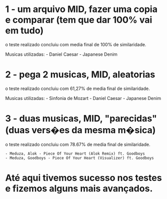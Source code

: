 # 1 - um arquivo MID, fazer uma copia e comparar (tem que dar 100% vai em tudo)

o teste realizado concluiu com media final de 100% de similaridade.

Musicas utilizadas:
    - Daniel Caesar - Japanese Denim

# 2 - pega 2 musicas, MID, aleatorias

o teste realizado concluiu com 61,27% de media final de similaridade.

Musicas utilizadas:
    - Sinfonia de Mozart
    - Daniel Caesar - Japanese Denim

# 3 - duas musicas, MID, "parecidas" (duas vers�es da mesma m�sica)

o teste realizado concluiu com 78.67% de media final de similaridade.

    - Meduza, Alok - Piece Of Your Heart (Alok Remix) ft. Goodboys
    - Meduza, Goodboys - Piece Of Your Heart (Visualizer) ft. Goodboys

# Até aqui tivemos sucesso nos testes e fizemos alguns mais avançados.